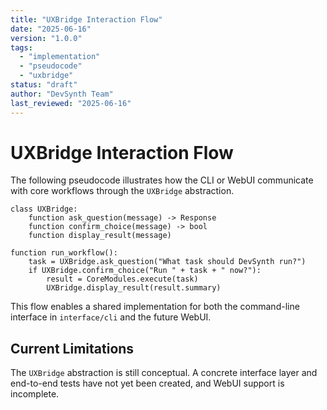 ```yaml
---
title: "UXBridge Interaction Flow"
date: "2025-06-16"
version: "1.0.0"
tags:
  - "implementation"
  - "pseudocode"
  - "uxbridge"
status: "draft"
author: "DevSynth Team"
last_reviewed: "2025-06-16"
---
```


# UXBridge Interaction Flow

The following pseudocode illustrates how the CLI or WebUI communicate with core workflows through the `UXBridge` abstraction.

```pseudocode
class UXBridge:
    function ask_question(message) -> Response
    function confirm_choice(message) -> bool
    function display_result(message)

function run_workflow():
    task = UXBridge.ask_question("What task should DevSynth run?")
    if UXBridge.confirm_choice("Run " + task + " now?"):
        result = CoreModules.execute(task)
        UXBridge.display_result(result.summary)
```

This flow enables a shared implementation for both the command-line interface in `interface/cli` and the future WebUI.

## Current Limitations

The `UXBridge` abstraction is still conceptual. A concrete interface layer and
end-to-end tests have not yet been created, and WebUI support is incomplete.
